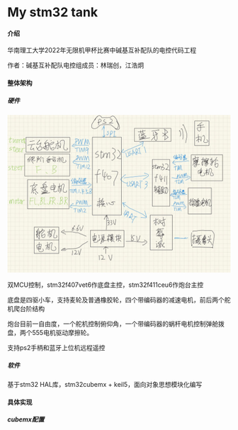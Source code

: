 # My stm32 tank

#### 介绍
华南理工大学2022年无限机甲杯比赛中碱基互补配队的电控代码工程

作者：碱基互补配队电控组成员：林瑞创，江浩炯

#### 整体架构

##### 硬件

![输入图片说明](image.png)

双MCU控制，stm32f407vet6作底盘主控，stm32f411ceu6作炮台主控

底盘是四驱小车，支持麦轮及普通橡胶轮，四个带编码器的减速电机，前后两个舵机爬台阶结构

炮台目前一自由度，一个舵机控制俯仰角，一个带编码器的蜗杆电机控制弹舱拨盘，两个555电机驱动摩擦轮。

支持ps2手柄和蓝牙上位机远程遥控


##### 软件

基于stm32 HAL库，stm32cubemx + keil5，面向对象思想模块化编写


#### 具体实现

##### cubemx配置

